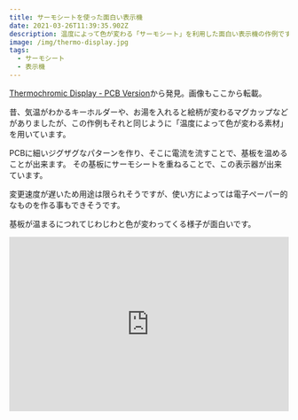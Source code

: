 ```yaml
---
title: サーモシートを使った面白い表示機
date: 2021-03-26T11:39:35.902Z
description: 温度によって色が変わる「サーモシート」を利用した面白い表示機の作例です。
image: /img/thermo-display.jpg
tags:
  - サーモシート
  - 表示機
---
```

[Thermochromic Display - PCB Version](https://hackaday.io/project/170442-thermochromic-display-pcb-version)から発見。画像もここから転載。

昔、気温がわかるキーホルダーや、お湯を入れると絵柄が変わるマグカップなどがありましたが、この作例もそれと同じように「温度によって色が変わる素材」を用いています。

PCBに細いジグザグなパターンを作り、そこに電流を流すことで、基板を温めることが出来ます。
その基板にサーモシートを重ねることで、この表示器が出来ています。

変更速度が遅いため用途は限られそうですが、使い方によっては電子ペーパー的なものを作る事もできそうです。

基板が温まるにつれてじわじわと色が変わってくる様子が面白いです。

<iframe width="100%" height="315" src="https://www.youtube.com/embed/L7MKgdlPiRA" title="YouTube video player" frameborder="0" allow="accelerometer; autoplay; clipboard-write; encrypted-media; gyroscope; picture-in-picture" allowfullscreen></iframe>
